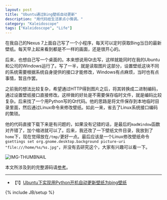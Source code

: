 ```yaml
---
layout: post
title: "Ubuntu通过Bing壁纸自动更新"
description: "用代码给生活家点小情调。"
category: "Kaleidoscope"
tags: ["Kaleidoscope", "Life"]
---
```


在我自己的Nexus 7上面自己写了一个小程序，每天可以定时获取Bing当日的最新壁纸。每天早上起来看到都是不一样的画面，还是很开心的。

后来，也想自己写一个桌面的。本来想说用Qt去写，这样就能同时在我的Ubuntu和公司的Windows运行了。写了一半，就是读取图片这部分，设置壁纸这块不同的系统需要根据系统自身提供的接口才能修改，Windows有点麻烦，当时也有点事情，暂且作罢。

之前我的想法比较复杂，希望通过HTTP得到图片之后，将其转换成二进制编码，通过设置壁纸接口直接修改。这样做的好处是不需要保存临时文件，就是编码比较复杂。后来找了一个用Python写的Qt代码。他的思路是将文件保存到本地临时目录里面，然后通过Linux命令来修改壁纸。如此一来，省去了Linux系统接口编码的繁琐。

他的代码直接下载下来是有问题的，如果没有记错的话，是最后的`madWindow`函数对齐错了，加个缩进就可以了。后来，我还改了一下壁纸文件目录，我放到了`home`下，现在觉得放在`/tmp/`更好一点。最后应该是一个Linux修改壁纸命令`gsettings set org.gnome.desktop.background picture-uri "file:///home/%s/%s.jpg"`，并没有去研究这个，大家有兴趣可以看一下。

![IMG-THUMBNAIL](http://cyeam.qiniudn.com/bing.png)

本文所涉及到的完整源码请[参考](https://github.com/mnhkahn/python_code/blob/master/bing.py)。

---
+ 【1】[Ubuntu下实现用Python开机自动更新壁纸为bing壁纸](http://www.linuxidc.com/Linux/2014-06/103854.htm)

{% include JB/setup %}
